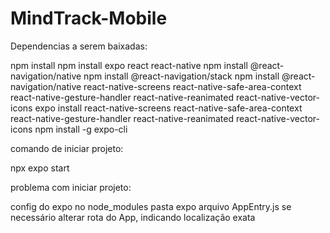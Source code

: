 # MindTrack-Mobile

Dependencias a serem baixadas:

npm install
npm install expo react react-native
npm install @react-navigation/native
npm install @react-navigation/stack
npm install @react-navigation/native react-native-screens react-native-safe-area-context react-native-gesture-handler react-native-reanimated react-native-vector-icons
expo install react-native-screens react-native-safe-area-context react-native-gesture-handler react-native-reanimated react-native-vector-icons
npm install -g expo-cli


comando de iniciar projeto:

npx expo start

problema com iniciar projeto:

config do expo no node_modules
pasta expo arquivo AppEntry.js
se necessário alterar rota do App, indicando localização exata